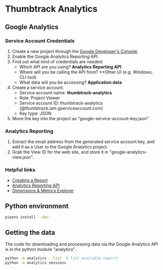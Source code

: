 # Thumbtrack Analytics

## Google Analytics

### Service Account Credentials

1. Create a new project through the [Google Developer's Console](https://console.developers.google.com).
1. Enable the Google Analytics Reporting API.
1. Find out what kind of credentials are needed:
    * Which API are you using? **Analytics Reporting API**
    * Where will you be calling the API from? **Other UI (e.g. Windows, CLI tool)
    * What data will you be accessing? **Application data**
1. Create a service account.
    * Service account name: **thumbtrack-analytics**
    * Role: Project Viewer
    * Service account ID: thumbtrack-analytics (@thumbtrack.iam.gserviceaccount.com)
    * Key type: JSON
1. Move the key into the project as "google-service-account-key.json"

### Analytics Reporting

1. Extract the email address from the generated service account key, and add it as a User to the Google Analytics project.
1. Grab the View ID for the web site, and store it in "google-analytics-view.json".

### Helpful links

* [Creating a Report](https://developers.google.com/analytics/devguides/reporting/core/v4/basics)
* [Analytics Reporting API](https://developers.google.com/analytics/devguides/reporting/core/v4/rest/)
* [Dimensions & Metrics Explorer](https://developers.google.com/analytics/devguides/reporting/core/dimsmets)

## Python environment

```bash
pipenv install --dev
```

## Getting the data

The code for downloading and processing data via the Google Analytics API
is in the python module "analytics".

```bash
python -m analytics --list  # list available reports
python -m analytics sessions
```